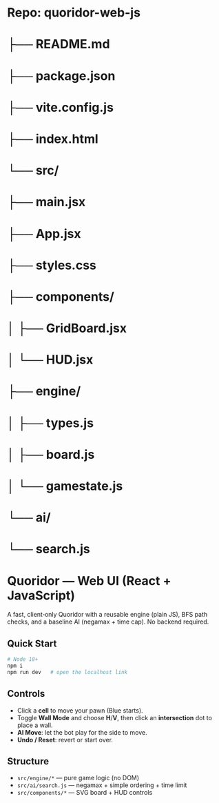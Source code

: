 # Repo: quoridor-web-js
#
# ├── README.md
# ├── package.json
# ├── vite.config.js
# ├── index.html
# └── src/
#     ├── main.jsx
#     ├── App.jsx
#     ├── styles.css
#     ├── components/
#     │   ├── GridBoard.jsx
#     │   └── HUD.jsx
#     ├── engine/
#     │   ├── types.js
#     │   ├── board.js
#     │   └── gamestate.js
#     └── ai/
#         └── search.js

# Quoridor — Web UI (React + JavaScript)

A fast, client‑only Quoridor with a reusable engine (plain JS), BFS path checks, and a baseline AI (negamax + time cap). No backend required.

## Quick Start
```bash
# Node 18+
npm i
npm run dev   # open the localhost link
```

## Controls
- Click a **cell** to move your pawn (Blue starts).
- Toggle **Wall Mode** and choose **H**/**V**, then click an **intersection** dot to place a wall.
- **AI Move**: let the bot play for the side to move.
- **Undo / Reset**: revert or start over.

## Structure
- `src/engine/*` — pure game logic (no DOM)
- `src/ai/search.js` — negamax + simple ordering + time limit
- `src/components/*` — SVG board + HUD controls


